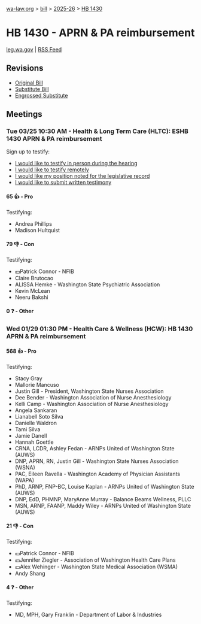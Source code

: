 [wa-law.org](/) > [bill](/bill/) > [2025-26](/bill/2025-26/) > [HB 1430](/bill/2025-26/hb/1430/)

# HB 1430 - APRN & PA reimbursement
[leg.wa.gov](https://app.leg.wa.gov/billsummary?BillNumber=1430&Year=2025&Initiative=false) | [RSS Feed](./rss.xml)

## Revisions
* [Original Bill](1/)
* [Substitute Bill](S/)
* [Engrossed Substitute](S.E/)

## Meetings
### Tue 03/25 10:30 AM - Health & Long Term Care (HLTC): ESHB 1430 APRN & PA reimbursement
Sign up to testify:
* [I would like to testify in person during the hearing](https://app.leg.wa.gov/csi/Testifier/Add?chamber=House&mId=33182&aId=166327&caId=26634&tId=1)
* [I would like to testify remotely](https://app.leg.wa.gov/csi/Testifier/Add?chamber=House&mId=33182&aId=166327&caId=26634&tId=2)
* [I would like my position noted for the legislative record](https://app.leg.wa.gov/csi/Testifier/Add?chamber=House&mId=33182&aId=166327&caId=26634&tId=3)
* [I would like to submit written testimony](https://app.leg.wa.gov/csi/Testifier/Add?chamber=House&mId=33182&aId=166327&caId=26634&tId=4)

#### 65 👍 - Pro
Testifying:
* Andrea Phillips
* Madison Hultquist

#### 79 👎 - Con
Testifying:
* 💵Patrick Connor - NFIB
* Claire Brutocao
* ALISSA Hemke - Washington State Psychiatric Association
* Kevin McLean
* Neeru Bakshi

#### 0 ❓ - Other

### Wed 01/29 01:30 PM - Health Care & Wellness (HCW): HB 1430 APRN & PA reimbursement
#### 568 👍 - Pro
Testifying:
* Stacy Gray
* Mallorie Mancuso
* Justin Gill - President, Washington State Nurses Association
* Dee Bender - Washington Association of Nurse Anesthesiology
* Kelli Camp - Washington Association of Nurse Anesthesiology
* Angela Sankaran
* Lianabell Soto Silva
* Danielle Waldron
* Tami Silva
* Jamie Danell
* Hannah Goettle
* CRNA, LCDR, Ashley Fedan - ARNPs United of Washington State (AUWS)
* DNP, APRN, RN, Justin Gill - Washington State Nurses Association (WSNA)
* PAC, Eileen Ravella - Washington Academy of Physician Assistants (WAPA)
* PhD, ARNP, FNP-BC, Louise Kaplan - ARNPs United of Washington State (AUWS)
* DNP, EdD, PHMNP, MaryAnne Murray - Balance Beams Wellness, PLLC
* MSN, ARNP, FAANP, Maddy Wiley - ARNPs United of Washington State (AUWS)

#### 21 👎 - Con
Testifying:
* 💵Patrick Connor - NFIB
* 💵Jennifer Ziegler - Association of Washington Health Care Plans
* 💵Alex Wehinger - Washington State Medical Association (WSMA)
* Andy Shang

#### 4 ❓ - Other
Testifying:
* MD, MPH, Gary Franklin - Department of Labor & Industries
